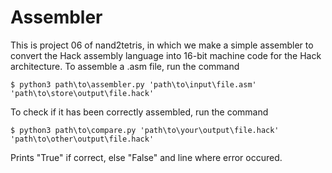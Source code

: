# Assembler

This is project 06 of nand2tetris, in which we make a simple assembler to convert the Hack assembly language into 16-bit machine code for the Hack architecture. To assemble a .asm file, run the command

```$ python3 path\to\assembler.py 'path\to\input\file.asm' 'path\to\store\output\file.hack'```

To check if it has been correctly assembled, run the command

```$ python3 path\to\compare.py 'path\to\your\output\file.hack' 'path\to\other\output\file.hack'```

Prints "True" if correct, else "False" and line where error occured.
